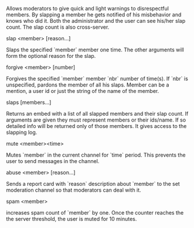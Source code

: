 Allows moderators to give quick and light warnings to disrespectful members. By slapping a member he gets notified of his misbehavior and knows who did it. Both the administrator and the user can see his/her slap count. The slap count is also cross-server.

<div class="command">
  <div class="command-head" clearance="manager">
    slap &lt;member&gt; [reason...] 
  </div>
  <div class="command-desc">
    <p>Slaps the specified `member` member one time. The other arguments will form the optional reason for the slap.</p>
  </div>
</div>

<div class="command">
  <div class="command-head" clearance="manager">
    forgive &lt;member&gt; [number] 
  </div>
  <div class="command-desc">
    <p>Forgives the specified `member` member `nbr` number of time(s). If `nbr` is unspecified, pardons the member of all his slaps. Member can be a mention, a user id or just the string of the name of the member.</p>
  </div>
</div>

<div class="command">
  <div class="command-head" clearance="manager">
    slaps [members...]
  </div>
  <div class="command-desc">
    <p>Returns an embed with a list of all slapped members and their slap count. If arguments are given they must represent members or their ids/name. If so detailed info will be returned only of those members. It gives access to the slapping log.</p>
  </div>
</div>

<div class="command">
  <div class="command-head" clearance="manager">
    mute &lt;member&gt;&lt;time&gt;
  </div>
  <div class="command-desc">
    <p>Mutes `member` in the current channel for `time` period. This prevents the user to send messages in the channel.</p>
  </div>
</div>

<div class="command">
  <div class="command-head" clearance="anyone">
    abuse &lt;member&gt; [reason...]
  </div>
  <div class="command-desc">
    <p>Sends a report card with `reason` description about `member` to the set moderation channel so that moderators can deal with it.</p>
  </div>
</div>

<div class="command">
  <div class="command-head" clearance="anyone">
    spam &lt;member&gt;
  </div>
  <div class="command-desc">
    <p>increases spam count of `member` by one. Once the counter reaches the the server threshold, the user is muted for 10 minutes.</p>
  </div>
</div>